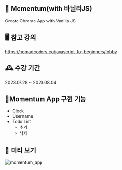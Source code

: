 ## 🔆 Momentum(with 바닐라JS)  
Create Chrome App with Vanilla JS  
## 🖥️ 참고 강의  
https://nomadcoders.co/javascript-for-beginners/lobby  
## 🕰️ 수강 기간  
2023.07.28 ~ 2023.08.04  
## 💪Momentum App 구현 기능  
* Clock
* Username  
* Todo List  
  * 추가  
  * 삭제  
## 👀 미리 보기
![momentum_app](https://github.com/EUNCHAEv1006/Momentum_App/assets/129070298/7a52e4ac-9e1a-4dd4-9dd3-494060f35d55)
